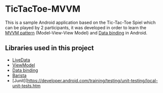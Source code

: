 # TicTacToe-MVVM
This is a sample Android application based on the Tic-Tac-Toe Spiel which can be played by 2 participants, it was developed in order to learn the [MVVM pattern](https://academy.realm.io/posts/eric-maxwell-mvc-mvp-and-mvvm-on-android/) (Model-View-View Model) and [Data binding](https://developer.android.com/topic/libraries/data-binding/index.html) in Android.

## Libraries used in this project
- [LiveData](https://developer.android.com/topic/libraries/architecture/livedata.html)
- [ViewModel](https://developer.android.com/topic/libraries/architecture/viewmodel.html)
- [Data binding](https://developer.android.com/topic/libraries/data-binding/index.html)
- [Barista](https://github.com/SchibstedSpain/Barista)
- [Junit](https://developer.android.com/training/testing/unit-testing/local-unit-tests.htm